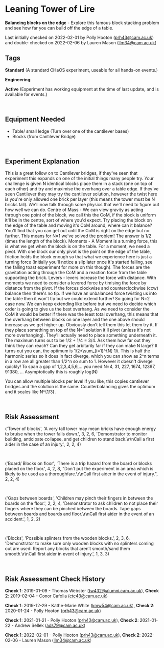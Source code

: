 # Leaning Tower of Lire

**Balancing blocks on the edge** - Explore this famous block stacking problem and see how far you can build off the edge of a table. 

Last initially checked on 2022-02-01 by Polly Hooton (prh43@cam.ac.uk) and double-checked on 2022-02-06 by Lauren Mason (llm34@cam.ac.uk)

## Tags
<!--- Start Tags (DO NOT REMOVE THIS COMMENT) --->

**Standard** (A standard CHaOS experiment, useable for all hands-on events.)

**Engineering**

**Active** (Experiment has working equipment at the time of last update, and is available for events.)
<!--- End Tags (DO NOT REMOVE THIS COMMENT) --->

<br/>

## Equipment Needed 
- Table/ small ledge (Turn over one of the cantilever bases)
- Blocks (from Cantilever Bridge)

<br/>

## Experiment Explanation 

This is a great follow on to Cantilever bridges, if they've seen that experiment this expands on one of the initial things many people try.
Your challenge is given N identical blocks place them in a stack (one on top of each other) and try and maximise the overhang over a table edge.
If they've seen Cantilever they may try the cantilever solution, however the twist here is you're only allowed one brick per layer (this means the tower must be N bricks tall).
We'll now talk through some physics that we'll need to figure out how well we can do.
Centre of Mass - We can view gravity as acting through one point of the block, we call this the CoM, if the block is uniform it'll be in the centre, sort of where you'd expect.
Try placing the block on the edge of the table and moving it's CoM around, where can it balance? You'll find that you can get out until the CoM is right on the edge but no further. This means for N=1 we've solved the problem! The answer is 1/2 (times the length of the block).
Moments - A Moment is a turning force, this is what we get when the block is on the table. For a moment, we need a pivot. With one block our only pivot is the point on the edge of the table, friction holds the block enough so that what we experience here is just a turning force (initially you'll notice a slip later once it's started falling, see the falling toast experiment for more on this though). The forces are the gravitation acting through the CoM and a reaction force from the table supporting the brick.
Levers - levers increase the force with distance. With moments we need to consider a levered force by timising the force by distance from the pivot. If the forces clockwise and counterclockwise (ccw) balance then there's no tip. If we have an unbalanced force twisting us into the table then it won't tip but we could extend further!
So going for N=2 case now. We can keep extending like before but we need to decide which order is going to give us the best overhang. As we need to consider the CoM it would be better if there was the least total overhang, this means that the overhang between blocks on one layer and the one above should increase as we get higher up.
Obviously don't tell them this let them try it. If they place something on top of the N=1 solution it'll pivot (unless it's not more overhanging). They'll actually need to place something underneath it.
The maximum turns out to be 1/2 + 1/4 = 3/4.
Ask them how far out they think they can reach? Can they get arbitarily far if they can make N large?
It turns out you can, the optimum is 1/2*\sum\_{i=1}^{N} 1/i. This is half the harmonic series so it does in fact diverge, which you can show as 2^n terms in a row are all greater than 1/2^n so sum to 1. However it doesn't diverge quickly! To span a gap of 1,2,3,4,5,6,... you need N=4, 31, 227, 1674, 12367, 91380, ...
Asymptotically this is roughly log(N)

You can allow multiple blocks per level if you like, this copies cantilever bridges and the solution is the same. Counterbalancing gives the optimum and it scales like N^{1/3}.



<br/>

## Risk Assessment

('Tower of blocks', 'A very tall tower may mean bricks have enough energy to bruise when the tower falls down.', 3, 2, 6, 'Demonstrator to monitor building, anticipate collapse, and get children to stand back.\r\nCall a first aider in the case of an injury.', 2, 2, 4)

<br/>

('Board/ Blocks on floor', 'There is a trip hazard from the board or blocks placed on the floor.', 4, 2, 8, "Don't put the experiment in an area which is likely to be used as a thoroughfare.\r\nCall first aider in the event of injury.", 2, 2, 4)

<br/>

('Gaps between boards', 'Children may pinch their fingers in between the boards on the floor.', 2, 2, 4, 'Demonstrator to ask children to not place their fingers where they can be pinched between the boards. Tape gaps between boards and boards and floor.\r\nCall first aider in the event of an accident.', 1, 2, 2)

<br/>

('Blocks', 'Possible splinters from the wooden blocks.', 2, 3, 6, 'Demonstrator to make sure only wooden blocks with no splinters coming out are used. Report any blocks that aren’t smooth/sand them smooth.\r\nCall first aider in event of injury.', 1, 3, 3)

<br/>

## Risk Assessment Check History 

**Check 1**: 2019-01-09 - Thomas Webster (tw432@alumni.cam.ac.uk), **Check 2**: 2019-02-04 - Conor Cafolla (ctc43@cam.ac.uk)

**Check 1**: 2019-12-29 - Käthe-Marie White (kmw54@cam.ac.uk), **Check 2**: 2020-01-24 - Polly Hooton (prh43@cam.ac.uk)

**Check 1**: 2021-01-21 - Polly Hooton (prh43@cam.ac.uk), **Check 2**: 2021-01-22 - Andrew Sellek (ads79@cam.ac.uk)

**Check 1**: 2022-02-01 - Polly Hooton (prh43@cam.ac.uk), **Check 2**: 2022-02-06 - Lauren Mason (llm34@cam.ac.uk)